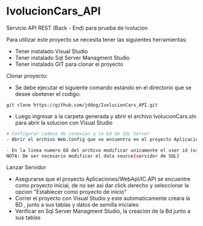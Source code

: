 # IvolucionCars_API

Servicio API REST (Back - End) para prueba de Ivolucion


Para utilizar este proyecto se necesita tener las siguientes herramientas:


- Tener instalado Visual Studio
- Tener instalado Sql Server Managment Studio
- Tener instalado GIT para clonar el proyecto

Clonar proyecto:
- Se debe ejecutar el siguiente comando estando en el directorio que se desee obetener el codigo:
```
git clone https://github.com/jddog/IvolucionCars_API.git
```

- Luego ingresar a la carpeta generada y abrir el archivo IvolucionCars.sln para abrir la solucion con Visual Studio

```sh
# Configurar cadena de conexion a la bd de SQL Server
- Abrir el archivo Web.Config que se encuentra en el proyecto Aplicaciones/WebApi/IC.API

- En la linea numero 68 del archivo modificar unicamente el user id (usuario) y password segun el usuario configurado en el equipo.
NOTA: De ser necesario modificar el data source(servidor de SQL)
```
Lanzar Servidor

- Asegurarse que el proyecto Aplicaciones/WebApi/IC.API se encuentre como proyecto inicial, de no ser asi dar click derecho y seleccionar la opcion "Establecer como proyecto de inicio"
- Correr el proyecto con Visual Studio y este automaticamente creara la BD , junto a sus tablas y datos de semilla iniciales
- Verificar en Sql Server Managment Studio, la creacion de la Bd junto a sus tablas
